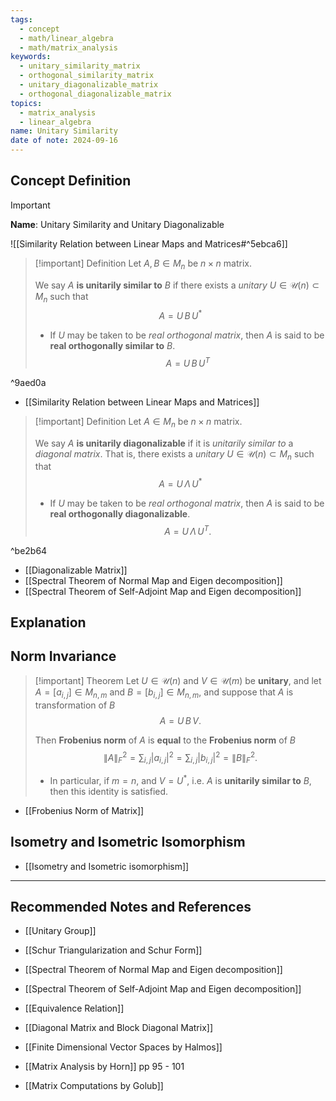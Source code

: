 ```yaml
---
tags:
  - concept
  - math/linear_algebra
  - math/matrix_analysis
keywords:
  - unitary_similarity_matrix
  - orthogonal_similarity_matrix
  - unitary_diagonalizable_matrix
  - orthogonal_diagonalizable_matrix
topics:
  - matrix_analysis
  - linear_algebra
name: Unitary Similarity
date of note: 2024-09-16
---
```


## Concept Definition

>[!important]
>**Name**: Unitary Similarity and Unitary Diagonalizable

![[Similarity Relation between Linear Maps and Matrices#^5ebca6]]

>[!important] Definition
>Let $A, B\in M_{n}$ be $n\times n$ matrix. 
>
>We say $A$ **is unitarily similar to** $B$ if there exists a *unitary* $U\in \mathcal{U}(n) \subset M_{n}$ such that 
>$$
> A = U\,B\,U^{*}
>$$
>- If $U$ may be taken to be *real orthogonal matrix*, then $A$ is said to be **real orthogonally similar to** $B$. $$A = U\,B\,U^{T}$$

^9aed0a

- [[Similarity Relation between Linear Maps and Matrices]]


>[!important] Definition
>Let $A \in M_{n}$ be $n\times n$ matrix. 
>
>We say $A$ **is unitarily diagonalizable**  if it is *unitarily similar to* a *diagonal matrix*. That is, there exists a *unitary* $U\in \mathcal{U}(n) \subset M_{n}$ such that 
>$$
> A = U\,\Lambda\,U^{*}
>$$
>- If $U$ may be taken to be *real orthogonal matrix*, then $A$ is said to be **real orthogonally diagonalizable**. $$A = U\,\Lambda\,U^{T}.$$

^be2b64

- [[Diagonalizable Matrix]]
- [[Spectral Theorem of Normal Map and Eigen decomposition]]
- [[Spectral Theorem of Self-Adjoint Map and Eigen decomposition]]


## Explanation


## Norm Invariance 

>[!important] Theorem
>Let $U\in \mathcal{U}(n)$ and $V\in \mathcal{U}(m)$ be **unitary**, and let $A = [a_{i,j}]\in M_{n,m}$ and $B = [b_{i,j}]\in M_{n,m}$, and suppose that $A$ is transformation of $B$ $$A = U\,B\,V.$$
>
>Then **Frobenius norm** of $A$ is **equal** to the  **Frobenius norm** of $B$ 
>$$
>\lVert A \rVert_{F}^{2} = \sum_{i,j}|a_{i,j}|^2 = \sum_{i,j}|b_{i,j}|^2 = \lVert B \rVert_{F}^2.  
>$$
>- In particular, if $m=n$, and $V= U^{*}$, i.e. $A$ is **unitarily similar to** $B$, then this identity is satisfied.

- [[Frobenius Norm of Matrix]]




## Isometry and Isometric Isomorphism

- [[Isometry and Isometric isomorphism]]



-----------
##  Recommended Notes and References


- [[Unitary Group]]

- [[Schur Triangularization and Schur Form]]
- [[Spectral Theorem of Normal Map and Eigen decomposition]]
- [[Spectral Theorem of Self-Adjoint Map and Eigen decomposition]]
- [[Equivalence Relation]]

- [[Diagonal Matrix and Block Diagonal Matrix]]

- [[Finite Dimensional Vector Spaces by Halmos]]
- [[Matrix Analysis by Horn]] pp 95 - 101
- [[Matrix Computations by Golub]]